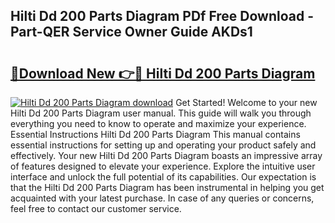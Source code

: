 ## Hilti Dd 200 Parts Diagram PDf Free Download - Part-QER Service Owner Guide AKDs1

# <h2><a href="http://dfpr8w6.blite.top/?on=Hilti+Dd+200+Parts+Diagram">🔗Download New 👉🔴 Hilti Dd 200 Parts Diagram</a></h2>

[![Hilti Dd 200 Parts Diagram download](https://i.imgur.com/lujVjoI.png)](http://dfpr8w6.blite.top/?on=Hilti+Dd+200+Parts+Diagram)
Get Started! Welcome to your new Hilti Dd 200 Parts Diagram user manual. This guide will walk you through everything you need to know to operate and maximize your experience. Essential Instructions Hilti Dd 200 Parts Diagram This manual contains essential instructions for setting up and operating your product safely and effectively. Your new Hilti Dd 200 Parts Diagram boasts an impressive array of features designed to elevate your experience. Explore the intuitive user interface and unlock the full potential of its capabilities. Our expectation is that the Hilti Dd 200 Parts Diagram has been instrumental in helping you get acquainted with your latest purchase. In case of any queries or concerns, feel free to contact our customer service.
